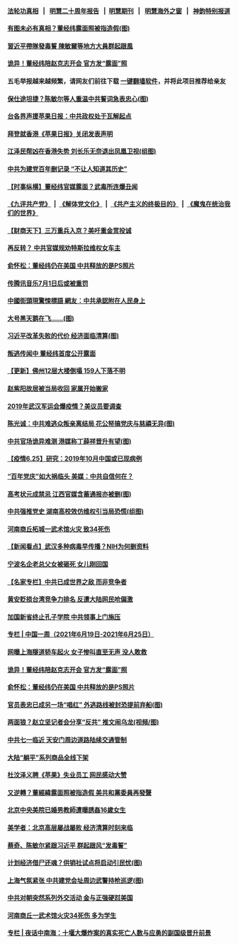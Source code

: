 #### [法轮功真相](https://github.com/gfw-breaker/truth/blob/master/README.md?t=0) &nbsp;&nbsp;|&nbsp;&nbsp; [明慧二十周年报告](https://github.com/gfw-breaker/mh-reports/blob/master/README.md?t=0) &nbsp;&nbsp;|&nbsp;&nbsp;[明慧期刊](https://github.com/gfw-breaker/mh-qikan) &nbsp;&nbsp;|&nbsp;&nbsp; [明慧海外之窗](https://github.com/gfw-breaker/mh-news/blob/master/README.md?t=0) &nbsp;&nbsp;|&nbsp;&nbsp; [神韵特别报道](https://github.com/gfw-breaker/mh-news/blob/master/shenyun.md?t=0)
#### [ 有图未必有真相？董经纬露面照被指造假(图)](https://github.com/gfw-breaker/banned-news3/blob/master/pages/p2/976131.md)
#### [ 習近平帶隊發毒誓 陳敏爾等地方大員群起跟風](https://github.com/gfw-breaker/banned-news3/blob/master/pages/soh5/519305.md)
#### [ 诡异！董经纬陪赵克志开会 官方发“露面”照](https://github.com/gfw-breaker/banned-news3/blob/master/pages/prog1138/a103150169.md)
#### 五毛举报越来越频繁，请网友们前往下载 [一键翻墙软件](https://github.com/gfw-breaker/ssr-accounts)，并将此项目推荐给亲友
#### [ 保仕途坦捷？陈敏尔等人重温中共誓词急表忠心(图)](https://github.com/gfw-breaker/banned-news3/blob/master/pages/p2/976147.md)
#### [ 台各界声援苹果日报：中共政权处于瓦解起点](https://github.com/gfw-breaker/banned-news3/blob/master/pages/nf4514/n13044176.md)
#### [ 拜登就香港《苹果日报》关闭发表声明](https://github.com/gfw-breaker/banned-news3/blob/master/pages/nf4514/n13045469.md)
#### [ 江泽民帮凶在香港失势 刘长乐无奈退出凤凰卫视(组图)](https://github.com/gfw-breaker/banned-news3/blob/master/pages/p2/976057.md)
#### [ 中共为建党百年删记录 “不让人知道其历史”](https://github.com/gfw-breaker/banned-news3/blob/master/pages/nsc413/n13046141.md)
#### [ 【时事纵横】董经纬官媒露面？武毒所连爆丑闻](https://github.com/gfw-breaker/banned-news3/blob/master/pages/nsc413/n13045773.md)
#### [《九评共产党》](https://github.com/begood0513/9ping.md/blob/master/README.md) &nbsp;|&nbsp; [《解体党文化》](../../../../jtdwh.md/blob/master/README.md)  &nbsp;|&nbsp; [《共产主义的终极目的》](../../../../gczydzjmd.md/blob/master/README.md) &nbsp;|&nbsp; [《魔鬼在统治我们的世界》](../../../../mgztzwmdsj.md/blob/master/README.md) 
#### [ 【财商天下】三万重兵入京？美吁重金赏投诚](https://github.com/gfw-breaker/banned-news3/blob/master/pages/nsc413/n13045139.md)
#### [ 再反转？ 中共官媒规劝特斯拉维权女车主](https://github.com/gfw-breaker/banned-news3/blob/master/pages/nsc413/n13046925.md)
#### [ 俞怀松：董经纬仍在美国 中共释放的是PS照片](https://github.com/gfw-breaker/banned-news3/blob/master/pages/prog204/a103150514.md)
#### [ 传腾讯音乐7月1日后或被重罚](https://github.com/gfw-breaker/banned-news3/blob/master/pages/nsc413/n13046864.md)
#### [ 中國街頭現驚悚標語 網友：中共承認附在人民身上](https://github.com/gfw-breaker/banned-news3/blob/master/pages/soh5/519221.md)
#### [ 大号黑天鹅在飞……(图)](https://github.com/gfw-breaker/banned-news3/blob/master/pages/p5/976119.md)
#### [ 习近平改革失败的代价 经济面临清算(图)](https://github.com/gfw-breaker/banned-news3/blob/master/pages/p5/976107.md)
#### [ 叛逃传闻中 董经纬首度公开露面](https://github.com/gfw-breaker/banned-news3/blob/master/pages/nsc413/n13045257.md)
#### [ 【更新】佛州12层大楼倒塌 159人下落不明](https://github.com/gfw-breaker/banned-news3/blob/master/pages/nf4514/n13044859.md)
#### [ 赵紫阳故居被当局收回 家属开始搬家](https://github.com/gfw-breaker/banned-news3/blob/master/pages/nsc413/n13046540.md)
#### [ 2019年武汉军运会爆疫情？美议员要调查](https://github.com/gfw-breaker/banned-news3/blob/master/pages/nsc413/n13045539.md)
#### [ 陈光诚：中共难逃众叛亲离结局 花公帑搞党庆与慈禧无异(图)](https://github.com/gfw-breaker/banned-news3/blob/master/pages/p2/976049.md)
#### [ 中共官场诡异难测 港媒称丁薛祥晋升有望(图)](https://github.com/gfw-breaker/banned-news3/blob/master/pages/p2/976040.md)
#### [ 【疫情6.25】研究：2019年10月中国或已现病例](https://github.com/gfw-breaker/banned-news3/blob/master/pages/nf4514/n13046949.md)
#### [ “百年党庆”如大祸临头 美媒：中共自信何在？](https://github.com/gfw-breaker/banned-news3/blob/master/pages/prog1138/a103150896.md)
#### [ 高考状元成禁忌 江西官媒含蓄通报亦被删(图)](https://github.com/gfw-breaker/banned-news3/blob/master/pages/p1/976068.md)
#### [ 中共强推党史 湖南高校效仿维权引当局恐慌(组图)](https://github.com/gfw-breaker/banned-news3/blob/master/pages/p1/976058.md)
#### [ 河南商丘柘城一武术馆火灾 致34死伤](https://github.com/gfw-breaker/banned-news3/blob/master/pages/nsc413/n13046043.md)
#### [ 【新闻看点】武汉多种病毒早传播？NIH为何删资料](https://github.com/gfw-breaker/banned-news3/blob/master/pages/nsc413/n13045778.md)
#### [ 宁波名企老总父女被砸死 女儿刚回国](https://github.com/gfw-breaker/banned-news3/blob/master/pages/nsc413/n13045514.md)
#### [ 【名家专栏】中共已成世界之敌 而非竞争者](https://github.com/gfw-breaker/banned-news3/blob/master/pages/nsc413/n13044901.md)
#### [ 黄安贬损台湾竞争力排名 反遭大陆网民呛偏激](https://github.com/gfw-breaker/banned-news3/blob/master/pages/nsc413/n13037820.md)
#### [ 加国新省终止孔子学院 中共领事上门施压](https://github.com/gfw-breaker/banned-news3/blob/master/pages/nf4514/n13044673.md)
#### [ 专栏 | 中国一周（2021年6月19日-2021年6月25日）](https://github.com/gfw-breaker/banned-news3/blob/master/pages/zhongguoyizhou/review-06242021145604.md)
#### [ 网曝上海隧道轿车起火 女子惨叫直至无声 没人敢救](https://github.com/gfw-breaker/banned-news3/blob/master/pages/prog204/a103150892.md)
#### [ 诡异！董经纬陪赵克志开会 官方发“露面”照](https://github.com/gfw-breaker/banned-news3/blob/master/pages/prog204/a103150169.md)
#### [ 俞怀松：董经纬仍在美国 中共释放的是PS照片](https://github.com/gfw-breaker/banned-news3/blob/master/pages/prog203/a103150514.md)
#### [ 官员表忠已成另一场“唱红” 外逃路线被封恐提前弃船(图)](https://github.com/gfw-breaker/banned-news3/blob/master/pages/p2/975760.md)
#### [ 两面狼？赵立坚记者会分享“反共” 推文闹乌龙(视频/图)](https://github.com/gfw-breaker/banned-news3/blob/master/pages/p1/976075.md)
#### [ 中共七一临近 天安门周边道路陆续交通管制](https://github.com/gfw-breaker/banned-news3/blob/master/pages/nsc413/n13046619.md)
#### [ 大陆“躺平”系列商品全线下架](https://github.com/gfw-breaker/banned-news3/blob/master/pages/nsc413/n13046237.md)
#### [ 杜汶泽义聘《苹果》失业员工 网民感动大赞](https://github.com/gfw-breaker/banned-news3/blob/master/pages/nsc413/n13045511.md)
#### [ 又逆轉？董經緯露面照被指造假 美共和黨委員再發聲](https://github.com/gfw-breaker/banned-news3/blob/master/pages/soh5/519239.md)
#### [ 北京中央美院已婚男教師遭曝誘姦16歲女生](https://github.com/gfw-breaker/banned-news3/blob/master/pages/soh5/519044.md)
#### [ 美学者：北京高层屡战屡败 经济清算时刻来临](https://github.com/gfw-breaker/banned-news3/blob/master/pages/prog204/a103150851.md)
#### [ 蔡奇、陈敏尔紧跟习近平 群起跟风“发毒誓”](https://github.com/gfw-breaker/banned-news3/blob/master/pages/prog1138/a103151088.md)
#### [ 计划经济借尸还魂？供销社试点将启动引民忧(图)](https://github.com/gfw-breaker/banned-news3/blob/master/pages/p1/976154.md)
#### [ 上海气氛紧张 中共建党会址周边武警持枪巡逻(图)](https://github.com/gfw-breaker/banned-news3/blob/master/pages/p1/976085.md)
#### [ 中共对朝突然系列外交活动 金与正强硬怼美国](https://github.com/gfw-breaker/banned-news3/blob/master/pages/nsc413/n13045363.md)
#### [ 河南商丘一武术馆火灾34死伤 多为学生](https://github.com/gfw-breaker/banned-news3/blob/master/pages/nf4514/n13046043.md)
#### [ 专栏 | 夜话中南海：十堰大爆炸案的真实死亡人数与应勇的副国级晋升前景](https://github.com/gfw-breaker/banned-news3/blob/master/pages/yehuazhongnanhai/gx-06212021152245.md)
